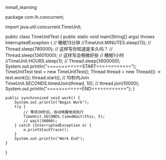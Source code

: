 mmall_learning

package com.lh.concurrent;

import java.util.concurrent.TimeUnit;

public class TimeUnitTest {
	public static void main(String[] args) throws InterruptedException {
		// 睡眠13分钟
		//TimeUnit.MINUTES.sleep(13);
		// Thread.sleep(780000); // 这样写你知道是多久吗？
		// Thread.sleep(13*60*1000); // 这样写会稍微好些
		// 睡眠1小时
		//TimeUnit.HOURS.sleep(1);
		// Thread.sleep(3600000);
		System.out.println("============START============");
		TimeUnitTest test = new TimeUnitTest();
		Thread thread = new Thread(() -> test.work());
		thread.start();
		// 10秒内Join
		TimeUnit.SECONDS.timedJoin(thread, 10);
		// thread.join(10000);
		System.out.println("============END============");
	}

	public synchronized void work() {
		System.out.println("Begin Work");
		try {
			// 等待30秒后，自动唤醒继续执行
			TimeUnit.SECONDS.timedWait(this, 5);
			// wait(30000);
		} catch (InterruptedException e) {
			e.printStackTrace();
		}
		System.out.println("Work End");
	}

}
